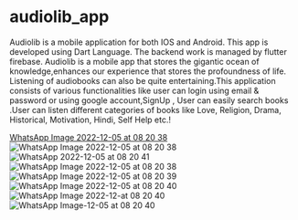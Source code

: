 # audiolib_app

Audiolib is a mobile application for both IOS and Android. This app is developed using Dart Language. The backend work is managed by flutter firebase. 
Audiolib is a mobile app that stores the gigantic ocean of knowledge,enhances our experience that stores the profoundness of life. 
Listening of audiobooks can also be quite entertaining.This application consists of various functionalities like user can login using email & password or using google 
account,SignUp , User can easily search books .User can listen different categories of books like Love, Religion, Drama, Historical, Motivation, Hindi, Self Help etc.!


[WhatsApp Image 2022-12-05 at 08 20 38](https://user-images.githubusercontent.com/99281921/205943222-6caa74a0-a808-41c4-bb00-c7c8b0c0fc2f.jpg)
![WhatsApp Image 2022-12-05 at 08 20 38](https://user-images.githubusercontent.com/99281921/205943278-c23bc338-c825-444e-aa78-7ec62b5dc50d.jpg)
![WhatsApp 2022-12-05 at 08 20 41](https://user-images.githubusercontent.com/99281921/205943647-dace83fc-1667-45b7-811e-e397654f3b3f.jpg)
![WhatsApp Image 2022-12-05 at 08 20 38](https://user-images.githubusercontent.com/99281921/205943661-caa56a93-d78e-4d4e-ba31-b1039227533a.jpg)
![WhatsApp Image 2022-12-05 at 08 20 39](https://user-images.githubusercontent.com/99281921/205943665-411c7505-7ada-4cfe-b20a-45e1c6dc5d39.jpg)
![WhatsApp Image 2022-12-05 at 08 20 40](https://user-images.githubusercontent.com/99281921/205943678-3eba324b-11ee-4890-9147-384dc1f49c8c.jpg)
![WhatsApp Image 2022-12-at 08 20 40](https://user-images.githubusercontent.com/99281921/205943690-1cc61d3e-a806-4d70-9aa2-159df53f1af6.jpg)
![WhatsApp Image-12-05 at 08 20 40](https://user-images.githubusercontent.com/99281921/205943700-3b648de9-7e15-4f12-9a36-6782224e2d75.jpg)
